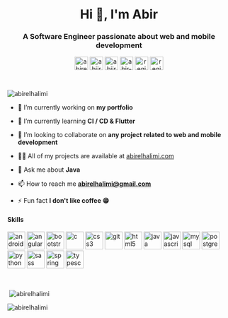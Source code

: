 <h1 align="center">Hi 👋, I'm Abir</h1>
<h3 align="center">A Software Engineer passionate about web and mobile development</h3>

<p align="center">
<a href="https://codepen.io/abirelhalimi" target="blank"><img align="center" src="https://cdn.jsdelivr.net/npm/simple-icons@3.0.1/icons/codepen.svg" alt="abirelhalimi" height="30" width="30" /></a>
<a href="https://dev.to/abiir07" target="blank"><img align="center" src="https://cdn.jsdelivr.net/npm/simple-icons@3.0.1/icons/dev-dot-to.svg" alt="abiir07" height="30" width="30" /></a>
<a href="https://twitter.com/abiir07" target="blank"><img align="center" src="https://cdn.jsdelivr.net/npm/simple-icons@3.0.1/icons/twitter.svg" alt="abiir07" height="30" width="30" /></a>
<a href="https://linkedin.com/in/abir-el-halimi-6a404048" target="blank"><img align="center" src="https://cdn.jsdelivr.net/npm/simple-icons@3.0.1/icons/linkedin.svg" alt="abir-el-halimi-6a404048" height="30" width="30" /></a>
<a href="https://instagram.com/reginaxxphalange" target="blank"><img align="center" src="https://cdn.jsdelivr.net/npm/simple-icons@3.0.1/icons/instagram.svg" alt="reginaxxphalange" height="30" width="30" /></a>
<a href="https://dribbble.com/reginaxxphalange" target="blank"><img align="center" src="https://cdn.jsdelivr.net/npm/simple-icons@3.0.1/icons/dribbble.svg" alt="reginaxxphalange" height="30" width="30" /></a>
</p><br/>

<p align="left"> <img src="https://komarev.com/ghpvc/?username=abirelhalimi" alt="abirelhalimi" /> </p>

- 🔭 I’m currently working on **my portfolio**

- 🌱 I’m currently learning **CI / CD & Flutter**

- 👯 I’m looking to collaborate on **any project related to web and mobile development**

- 👨‍💻 All of my projects are available at [abirelhalimi.com](https://abirelhalimi.com)

- 💬 Ask me about **Java**

- 📫 How to reach me **abirelhalimi@gmail.com**

- ⚡ Fun fact **I don't like coffee :grin:**



<h4>Skills</h4>

<p align="left"><img src="https://devicons.github.io/devicon/devicon.git/icons/android/android-original-wordmark.svg" alt="android" width="40" height="40"/> <img src="https://devicons.github.io/devicon/devicon.git/icons/angularjs/angularjs-original.svg" alt="angularjs" width="40" height="40"/> <img src="https://devicons.github.io/devicon/devicon.git/icons/bootstrap/bootstrap-plain.svg" alt="bootstrap" width="40" height="40"/> <img src="https://devicons.github.io/devicon/devicon.git/icons/c/c-original.svg" alt="c" width="40" height="40"/> <img src="https://devicons.github.io/devicon/devicon.git/icons/css3/css3-original-wordmark.svg" alt="css3" width="40" height="40"/> <img src="https://www.vectorlogo.zone/logos/git-scm/git-scm-icon.svg" alt="git" width="40" height="40"/> <img src="https://devicons.github.io/devicon/devicon.git/icons/html5/html5-original-wordmark.svg" alt="html5" width="40" height="40"/> <img src="https://devicons.github.io/devicon/devicon.git/icons/java/java-original-wordmark.svg" alt="java" width="40" height="40"/> <img src="https://devicons.github.io/devicon/devicon.git/icons/javascript/javascript-original.svg" alt="javascript" width="40" height="40"/> <img src="https://devicons.github.io/devicon/devicon.git/icons/mysql/mysql-original-wordmark.svg" alt="mysql" width="40" height="40"/> <img src="https://devicons.github.io/devicon/devicon.git/icons/postgresql/postgresql-original-wordmark.svg" alt="postgresql" width="40" height="40"/> <img src="https://devicons.github.io/devicon/devicon.git/icons/python/python-original.svg" alt="python" width="40" height="40"/> <img src="https://devicons.github.io/devicon/devicon.git/icons/sass/sass-original.svg" alt="sass" width="40" height="40"/> <img src="https://www.vectorlogo.zone/logos/springio/springio-icon.svg" alt="spring" width="40" height="40"/> <img src="https://devicons.github.io/devicon/devicon.git/icons/typescript/typescript-original.svg" alt="typescript" width="40" height="40"/></p>
<br/>

<p>&nbsp;<img align="center" src="https://github-readme-stats.vercel.app/api?username=abirelhalimi&show_icons=true" alt="abirelhalimi" /></p>
<p><img align="left" src="https://github-readme-stats.vercel.app/api/top-langs/?username=abirelhalimi&layout=compact&hide=html" alt="abirelhalimi" /></p>




